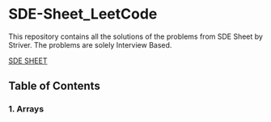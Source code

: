# SDE-Sheet_LeetCode

This repository contains all the solutions of the problems from SDE Sheet by Striver. The problems are solely Interview Based.

[SDE SHEET](https://github.com/suniti0804/SDE-Sheet_LeetCode/files/6911695/SDE-SHEET.pdf)

## Table of Contents

### 1. Arrays
